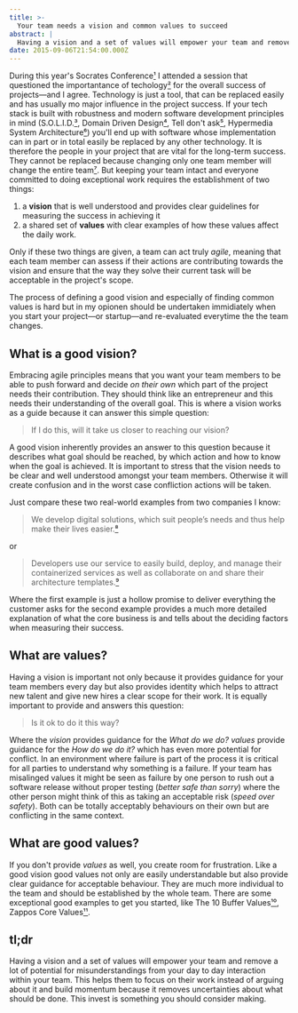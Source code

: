 ```yaml
---
title: >-
  Your team needs a vision and common values to succeed
abstract: |
  Having a vision and a set of values will empower your team and remove a lot of potential for misunderstandings from  your day to day interaction within your team. This helps them to focus on their work instead of arguing about it and  build momentum because it removes uncertainties about what should be done.
date: 2015-09-06T21:54:00.000Z
---
```


During this year's Socrates Conference[¹](./the-magic-of-socrates-conference) I
attended a session that questioned the importantance of
techology[²](https://twitter.com/coderbyheart/status/637279996717998081) for the
overall success of projects&mdash;and I agree. Technology is just a tool, that
can be replaced easily and has usually mo major influence in the project
success. If your tech stack is built with robustness and modern software
development principles in mind
(S.O.L.I.D.[³](<https://en.wikipedia.org/wiki/SOLID_(object-oriented_design)>),
Domain Driven Design[⁴](https://domainlanguage.com/ddd/), Tell don't
ask[⁵](https://pragprog.com/articles/tell-dont-ask), Hypermedia System
Architecture[⁶](http://amzn.to/1WUCfH7)) you'll end up with software whose
implementation can in part or in total easily be replaced by any other
technology. It is therefore the people in your project that are vital for the
long-term success. They cannot be replaced because changing only one team member
will change the entire
team[⁷](https://hbr.org/2013/12/the-hidden-benefits-of-keeping-teams-intact).
But keeping your team intact and everyone committed to doing exceptional work
requires the establishment of two things:

1. a **vision** that is well understood and provides clear guidelines for
   measuring the success in achieving it
2. a shared set of **values** with clear examples of how these values affect the
   daily work.

Only if these two things are given, a team can act truly _agile_, meaning that
each team member can assess if their actions are contributing towards the vision
and ensure that the way they solve their current task will be acceptable in the
project's scope.

The process of defining a good vision and especially of finding common values is
hard but in my opionen should be undertaken immidiately when you start your
project&mdash;or startup&mdash;and re-evaluated everytime the the team changes.

## What is a good vision?

Embracing agile principles means that you want your team members to be able to
push forward and decide _on their own_ which part of the project needs their
contribution. They should think like an entrepreneur and this needs their
understanding of the overall goal. This is where a vision works as a guide
because it can answer this simple question:

> If I do this, will it take us closer to reaching our vision?

A good vision inherently provides an answer to this question because it
describes what goal should be reached, by which action and how to know when the
goal is achieved. It is important to stress that the vision needs to be clear
and well understood amongst your team members. Otherwise it will create
confusion and in the worst case confliction actions will be taken.

Just compare these two real-world examples from two companies I know:

> We develop digital solutions, which suit people’s needs and thus help make
> their lives easier.[⁸](https://www.triplesensereply.de/en/)

or

> Developers use our service to easily build, deploy, and manage their
> containerized services as well as collaborate on and share their architecture
> templates.[⁹](https://giantswarm.io/about/)

Where the first example is just a hollow promise to deliver everything the
customer asks for the second example provides a much more detailed explanation
of what the core business is and tells about the deciding factors when measuring
their success.

## What are values?

Having a vision is important not only because it provides guidance for your team
members every day but also provides identity which helps to attract new talent
and give new hires a clear scope for their work. It is equally important to
provide and answers this question:

> Is it ok to do it this way?

Where the _vision_ provides guidance for the _What do we do?_ _values_ provide
guidance for the _How do we do it?_ which has even more potential for conflict.
In an environment where failure is part of the process it is critical for all
parties to understand why something is a failure. If your team has misalinged
values it might be seen as failure by one person to rush out a software release
without proper testing (_better safe than sorry_) where the other person might
think of this as taking an acceptable risk (_speed over safety_). Both can be
totally acceptably behaviours on their own but are conflicting in the same
context.

## What are good values?

If you don't provide _values_ as well, you create room for frustration. Like a
good vision good values not only are easily understandable but also provide
clear guidance for acceptable behaviour. They are much more individual to the
team and should be established by the whole team. There are some exceptional
good examples to get you started, like The 10 Buffer
Values[¹⁰](https://buffer.com/about), Zappos Core
Values[¹¹](https://jobs.zappos.com/life-at-zappos).

## tl;dr

Having a vision and a set of values will empower your team and remove a lot of
potential for misunderstandings from your day to day interaction within your
team. This helps them to focus on their work instead of arguing about it and
build momentum because it removes uncertainties about what should be done. This
invest is something you should consider making.
